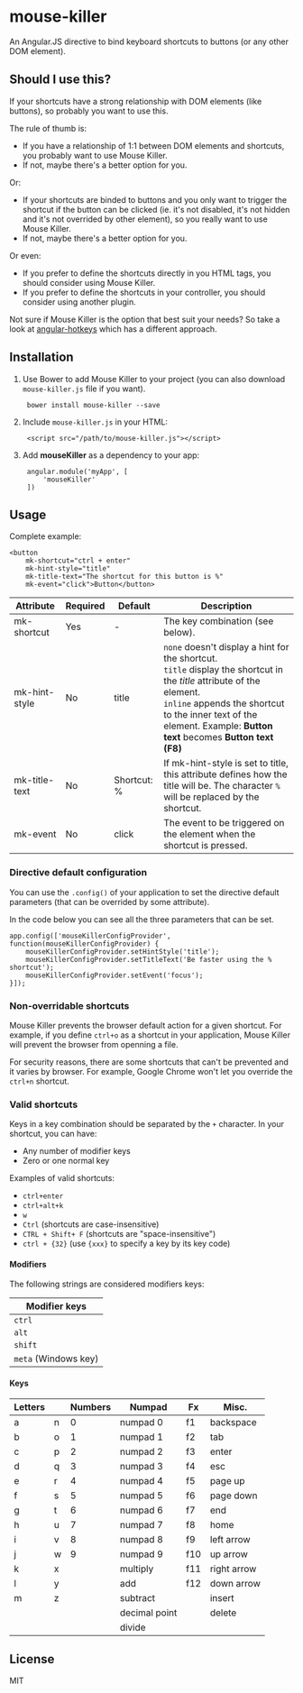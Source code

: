 # mouse-killer
An Angular.JS directive to bind keyboard shortcuts to buttons (or any other DOM element).

## Should I use this?
If your shortcuts have a strong relationship with DOM elements (like buttons), so probably you want to use this. 

The rule of thumb is:

* If you have a relationship of 1:1 between DOM elements and shortcuts, you probably want to use Mouse Killer.
* If not, maybe there's a better option for you.

Or: 

* If your shortcuts are binded to buttons and you only want to trigger the shortcut if the button can be clicked (ie. it's not disabled, it's not hidden and it's not overrided by other element), so you really want to use Mouse Killer.
* If not, maybe there's a better option for you.

Or even:

* If you prefer to define the shortcuts directly in you HTML tags, you should consider using Mouse Killer.
* If you prefer to define the shortcuts in your controller, you should consider using another plugin.

Not sure if Mouse Killer is the option that best suit your needs? So take a look at [angular-hotkeys](https://github.com/chieffancypants/angular-hotkeys) which has a different approach.

## Installation

1. Use Bower to add Mouse Killer to your project (you can also download `mouse-killer.js` file if you want).

        bower install mouse-killer --save 

2. Include `mouse-killer.js` in your HTML: 
    
        <script src="/path/to/mouse-killer.js"></script>

3. Add **mouseKiller** as a dependency to your app:

        angular.module('myApp', [
            'mouseKiller'
        ])

## Usage
Complete example: 

    <button 
        mk-shortcut="ctrl + enter"
        mk-hint-style="title"
        mk-title-text="The shortcut for this button is %"
        mk-event="click">Button</button>

| Attribute     | Required | Default     | Description |
|---------------|----------|-------------|-------------|
| mk-shortcut   | Yes      | -           | The key combination (see below). |
| mk-hint-style | No       | title       | `none` doesn't display a hint for the shortcut. <br />`title` display the shortcut in the *title* attribute of the element. <br />`inline` appends the shortcut to the inner text of the element. Example: **Button text** becomes **Button text (F8)** |
| mk-title-text | No       | Shortcut: % | If mk-hint-style is set to title, this attribute defines how the title will be. The character `%` will be replaced by the shortcut. |
| mk-event      | No       | click       | The event to be triggered on the element when the shortcut is pressed. |

### Directive default configuration
You can use the `.config()` of your application to set the directive default parameters (that can be overrided by some attribute).

In the code below you can see all the three parameters that can be set.

    app.config(['mouseKillerConfigProvider', function(mouseKillerConfigProvider) {
        mouseKillerConfigProvider.setHintStyle('title');
        mouseKillerConfigProvider.setTitleText('Be faster using the % shortcut');
        mouseKillerConfigProvider.setEvent('focus');
    }]);

### Non-overridable shortcuts
Mouse Killer prevents the browser default action for a given shortcut. For example, if you define `ctrl+o` as a shortcut in your application, Mouse Killer will prevent the browser from openning a file.

For security reasons, there are some shortcuts that can't be prevented and it varies by browser. For example, Google Chrome won't let you override the `ctrl+n` shortcut. 

### Valid shortcuts
Keys in a key combination should be separated by the `+` character. In your shortcut, you can have:
* Any number of modifier keys
* Zero or one normal key

Examples of valid shortcuts:
* `ctrl+enter`
* `ctrl+alt+k`
* `w`
* `Ctrl` (shortcuts are case-insensitive)
* `CTRL + Shift+ F` (shortcuts are "space-insensitive")
* `ctrl + {32}` (use `{xxx}` to specify a key by its key code)

#### Modifiers
The following strings are considered modifiers keys:

| Modifier keys        |
|----------------------|
| `ctrl`               |
| `alt`                |
| `shift`              |
| `meta` (Windows key) |

#### Keys
| Letters |   | Numbers | Numpad | Fx | Misc. |
|---------|---|---------|--------|----|-------|
| a | n | 0 | numpad 0 | f1 | backspace |
| b | o | 1 | numpad 1 | f2 | tab |
| c | p | 2 | numpad 2 | f3 | enter |
| d | q | 3 | numpad 3 | f4 | esc |
| e | r | 4 | numpad 4 | f5 | page up |
| f | s | 5 | numpad 5 | f6 | page down |
| g | t | 6 | numpad 6 | f7 | end |
| h | u | 7 | numpad 7 | f8 | home |
| i | v | 8 | numpad 8 | f9 | left arrow |
| j | w | 9 | numpad 9 | f10 | up arrow |
| k | x |   | multiply | f11 | right arrow |
| l | y |   | add | f12 | down arrow |
| m | z |   | subtract |  | insert |
|   |   |   | decimal point |  | delete |
|   |   |   | divide |  |  |



## License
MIT
